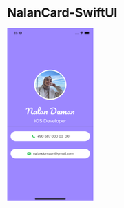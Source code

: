 # NalanCard-SwiftUI

<p float="left">
<img src="Documentation/image.png" width="200" height="400">
</p>
